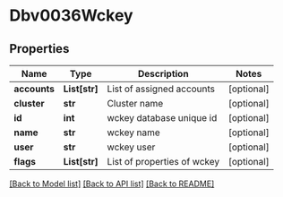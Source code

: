 # Dbv0036Wckey

## Properties
Name | Type | Description | Notes
------------ | ------------- | ------------- | -------------
**accounts** | **List[str]** | List of assigned accounts | [optional] 
**cluster** | **str** | Cluster name | [optional] 
**id** | **int** | wckey database unique id | [optional] 
**name** | **str** | wckey name | [optional] 
**user** | **str** | wckey user | [optional] 
**flags** | **List[str]** | List of properties of wckey | [optional] 

[[Back to Model list]](../README.md#documentation-for-models) [[Back to API list]](../README.md#documentation-for-api-endpoints) [[Back to README]](../README.md)


